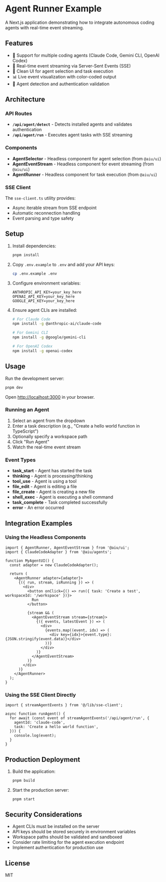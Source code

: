 # Agent Runner Example

A Next.js application demonstrating how to integrate autonomous coding agents with real-time event streaming.

## Features

- 🤖 Support for multiple coding agents (Claude Code, Gemini CLI, OpenAI Codex)
- 🔄 Real-time event streaming via Server-Sent Events (SSE)
- 🎨 Clean UI for agent selection and task execution
- 📊 Live event visualization with color-coded output
- 🔐 Agent detection and authentication validation

## Architecture

### API Routes

- **`/api/agent/detect`** - Detects installed agents and validates authentication
- **`/api/agent/run`** - Executes agent tasks with SSE streaming

### Components

- **AgentSelector** - Headless component for agent selection (from `@aiu/ui`)
- **AgentEventStream** - Headless component for event streaming (from `@aiu/ui`)
- **AgentRunner** - Headless component for task execution (from `@aiu/ui`)

### SSE Client

The `sse-client.ts` utility provides:
- Async iterable stream from SSE endpoint
- Automatic reconnection handling
- Event parsing and type safety

## Setup

1. Install dependencies:
   ```bash
   pnpm install
   ```

2. Copy `.env.example` to `.env` and add your API keys:
   ```bash
   cp .env.example .env
   ```

3. Configure environment variables:
   ```env
   ANTHROPIC_API_KEY=your_key_here
   OPENAI_API_KEY=your_key_here
   GOOGLE_API_KEY=your_key_here
   ```

4. Ensure agent CLIs are installed:
   ```bash
   # For Claude Code
   npm install -g @anthropic-ai/claude-code

   # For Gemini CLI
   npm install -g @google/gemini-cli

   # For OpenAI Codex
   npm install -g openai-codex
   ```

## Usage

Run the development server:

```bash
pnpm dev
```

Open [http://localhost:3000](http://localhost:3000) in your browser.

### Running an Agent

1. Select an agent from the dropdown
2. Enter a task description (e.g., "Create a hello world function in TypeScript")
3. Optionally specify a workspace path
4. Click "Run Agent"
5. Watch the real-time event stream

### Event Types

- **task_start** - Agent has started the task
- **thinking** - Agent is processing/thinking
- **tool_use** - Agent is using a tool
- **file_edit** - Agent is editing a file
- **file_create** - Agent is creating a new file
- **shell_exec** - Agent is executing a shell command
- **task_complete** - Task completed successfully
- **error** - An error occurred

## Integration Examples

### Using the Headless Components

```tsx
import { AgentRunner, AgentEventStream } from '@aiu/ui';
import { ClaudeCodeAdapter } from '@aiu/agents';

function MyAgentUI() {
  const adapter = new ClaudeCodeAdapter();

  return (
    <AgentRunner adapter={adapter}>
      {({ run, stream, isRunning }) => (
        <div>
          <button onClick={() => run({ task: 'Create a test', workspaceId: '/workspace' })}>
            Run
          </button>

          {stream && (
            <AgentEventStream stream={stream}>
              {({ events, latestEvent }) => (
                <div>
                  {events.map((event, idx) => (
                    <div key={idx}>{event.type}: {JSON.stringify(event.data)}</div>
                  ))}
                </div>
              )}
            </AgentEventStream>
          )}
        </div>
      )}
    </AgentRunner>
  );
}
```

### Using the SSE Client Directly

```tsx
import { streamAgentEvents } from '@/lib/sse-client';

async function runAgent() {
  for await (const event of streamAgentEvents('/api/agent/run', {
    agentId: 'claude-code',
    task: 'Create a hello world function',
  })) {
    console.log(event);
  }
}
```

## Production Deployment

1. Build the application:
   ```bash
   pnpm build
   ```

2. Start the production server:
   ```bash
   pnpm start
   ```

## Security Considerations

- Agent CLIs must be installed on the server
- API keys should be stored securely in environment variables
- Workspace paths should be validated and sandboxed
- Consider rate limiting for the agent execution endpoint
- Implement authentication for production use

## License

MIT
